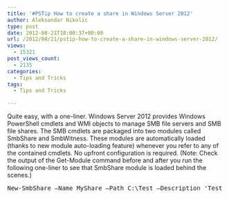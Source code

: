 ```yaml
---
title: '#PSTip How to create a share in Windows Server 2012'
author: Aleksandar Nikolic
type: post
date: 2012-08-21T18:00:37+00:00
url: /2012/08/21/pstip-how-to-create-a-share-in-windows-server-2012/
views:
  - 15321
post_views_count:
  - 2135
categories:
  - Tips and Tricks
tags:
  - Tips and Tricks

---
```

Quite easy, with a one-liner. Windows Server 2012 provides Windows PowerShell cmdlets and WMI objects to manage SMB file servers and SMB file shares. The SMB cmdlets are packaged into two modules called SmbShare and SmbWitness. These modules are automatically loaded (thanks to new module auto-loading feature) whenever you refer to any of the contained cmdlets. No upfront configuration is required. (Note: Check the output of the Get-Module command before and after you run the following one-liner to see that SmbShare module is loaded behind the scenes.)

<pre class="brush: powershell; title: ; notranslate" title="">New-SmbShare –Name MyShare –Path C:\Test –Description 'Test Shared Folder' –FullAccess Administrator –ReadAccess Everyone
</pre>

